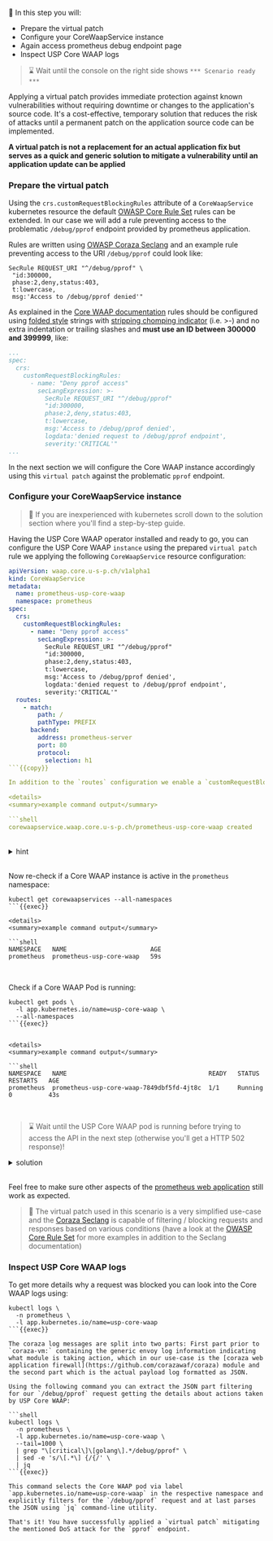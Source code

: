 <!--
SPDX-FileCopyrightText: 2025 United Security Providers AG, Switzerland

SPDX-License-Identifier: GPL-3.0-only
-->

&#127919; In this step you will:

* Prepare the virtual patch
* Configure your CoreWaapService instance
* Again access prometheus debug endpoint page
* Inspect USP Core WAAP logs

> &#8987; Wait until the console on the right side shows `*** Scenario ready ***`

Applying a virtual patch provides immediate protection against known vulnerabilities without requiring downtime or changes to the application's source code. It's a cost-effective, temporary solution that reduces the risk of attacks until a permanent patch on the application source code can be implemented.

**A virtual patch is not a replacement for an actual application fix but serves as a quick and generic solution to mitigate a vulnerability until an application update can be applied**

### Prepare the virtual patch

Using the `crs.customRequestBlockingRules` attribute of a `CoreWaapService` kubernetes resource the default [OWASP Core Rule Set](https://owasp.org/www-project-modsecurity-core-rule-set/) rules can be extended. In our case we will add a rule preventing access to the problematic `/debug/pprof` endpoint provided by prometheus application.

Rules are written using [OWASP Coraza Seclang](https://coraza.io/docs/seclang/) and an example rule preventing access to the URI `/debug/pprof` could look like:

```shell
SecRule REQUEST_URI "^/debug/pprof" \
 "id:300000,
 phase:2,deny,status:403,
 t:lowercase,
 msg:'Access to /debug/pprof denied'"
```

As explained in the [Core WAAP documentation](https://docs.united-security-providers.ch/usp-core-waap/crs-virtual-patch/) rules should be configured using [folded style](https://yaml.org/spec/1.2.2/#813-folded-style) strings with [stripping chomping indicator](https://yaml.org/spec/1.2.2/#8112-block-chomping-indicator) (i.e. >-) and no extra indentation or trailing slashes and **must use an ID between 300000 and 399999**, like:

```yaml
...
spec:
  crs:
    customRequestBlockingRules:
      - name: "Deny pprof access"
        secLangExpression: >-
          SecRule REQUEST_URI "^/debug/pprof"
          "id:300000,
          phase:2,deny,status:403,
          t:lowercase,
          msg:'Access to /debug/pprof denied',
          logdata:'denied request to /debug/pprof endpoint',
          severity:'CRITICAL'"
...
```

In the next section we will configure the Core WAAP instance accordingly using this `virtual patch` against the problematic `pprof` endpoint.

### Configure your CoreWaapService instance

> &#128270; If you are inexperienced with kubernetes scroll down to the solution section where you'll find a step-by-step guide.

Having the USP Core WAAP operator installed and ready to go, you can configure the USP Core WAAP `instance` using the prepared `virtual patch` rule we applying the following `CoreWaapService` resource configuration:

```yaml
apiVersion: waap.core.u-s-p.ch/v1alpha1
kind: CoreWaapService
metadata:
  name: prometheus-usp-core-waap
  namespace: prometheus
spec:
  crs:
    customRequestBlockingRules:
      - name: "Deny pprof access"
        secLangExpression: >-
          SecRule REQUEST_URI "^/debug/pprof"
          "id:300000,
          phase:2,deny,status:403,
          t:lowercase,
          msg:'Access to /debug/pprof denied',
          logdata:'denied request to /debug/pprof endpoint',
          severity:'CRITICAL'"
  routes:
    - match:
        path: /
        pathType: PREFIX
      backend:
        address: prometheus-server
        port: 80
        protocol:
          selection: h1
```{{copy}}

In addition to the `routes` configuration we enable a `customRequestBlockingRules` config preventing access to the problematic `/debug/pprof` endpoint and apply this config.

<details>
<summary>example command output</summary>

```shell
corewaapservice.waap.core.u-s-p.ch/prometheus-usp-core-waap created
```

</details>
<br />

<details>
<summary>hint</summary>

There is a file in your home directory with an example `CoreWaapService` definition ready to be applied using `kubectl apply -f` ...

</details>
<br />

Now re-check if a Core WAAP instance is active in the `prometheus` namespace:

```shell
kubectl get corewaapservices --all-namespaces
```{{exec}}

<details>
<summary>example command output</summary>

```shell
NAMESPACE   NAME                       AGE
prometheus  prometheus-usp-core-waap   59s
```

</details>
<br />

Check if a Core WAAP Pod is running:

```shell
kubectl get pods \
  -l app.kubernetes.io/name=usp-core-waap \
  --all-namespaces
```{{exec}}


<details>
<summary>example command output</summary>

```shell
NAMESPACE   NAME                                       READY   STATUS    RESTARTS   AGE
prometheus  prometheus-usp-core-waap-7849dbf5fd-4jt8c  1/1     Running   0          43s
```

</details>
<br />

> &#8987; Wait until the USP Core WAAP pod is running before trying to access the API in the next step (otherwise you'll get a HTTP 502 response)!

<details>
<summary>solution</summary>

Create the Core WAAP instance using:

```shell
kubectl apply -f prometheus-core-waap.yaml
```{{exec}}

and wait for its readiness:

```shell
kubectl wait pods \
  -l app.kubernetes.io/name=usp-core-waap \
  -n prometheus \
  --for='condition=Ready'
```{{exec}}

</details>
<br />

### Again access prometheus debug endpoint page

Try to access the [pprof debug page]({{TRAFFIC_HOST1_80}}/debug/pprof) again. As you now access the prometheus application via Core WAAP and applying the virtual patch to deny access to this endpoint you will get a `HTTP 403 - Forbidden` response. You could also use `curl` to validate this:

```shell
curl -sv localhost/debug/pprof
```{{exec}}

<details>
<summary>example command output</summary>

```shell
*   Trying 127.0.0.1:80...
* TCP_NODELAY set
* Connected to localhost (127.0.0.1) port 80 (#0)
> GET /debug/pprof HTTP/1.1
> Host: localhost
> User-Agent: curl/7.68.0
> Accept: */*
> 
* Mark bundle as not supporting multiuse
< HTTP/1.1 403 Forbidden
< date: Wed, 18 Dec 2024 07:56:37 GMT
< server: envoy
< content-length: 0
< 
* Connection #0 to host localhost left intact
```

</details>
<br />

Feel free to make sure other aspects of the [prometheus web application]({{TRAFFIC_HOST1_80}}) still work as expected.

> &#128270; The virtual patch used in this scenario is a very simplified use-case and the [Coraza Seclang](https://coraza.io/docs/seclang/) is capable of filtering / blocking requests and responses based on various conditions (have a look at the [OWASP Core Rule Set](https://github.com/coreruleset/coreruleset/tree/main/rules) for more examples in addition to the Seclang documentation)

### Inspect USP Core WAAP logs

To get more details why a request was blocked you can look into the Core WAAP logs using:

```shell
kubectl logs \
  -n prometheus \
  -l app.kubernetes.io/name=usp-core-waap
```{{exec}}

The coraza log messages are split into two parts: First part prior to `coraza-vm:` containing the generic envoy log information indicating what module is taking action, which in our use-case is the [coraza web application firewall](https://github.com/corazawaf/coraza) module and the second part which is the actual payload log formatted as JSON.

Using the following command you can extract the JSON part filtering for our `/debug/pprof` request getting the details about actions taken by USP Core WAAP:

```shell
kubectl logs \
  -n prometheus \
  -l app.kubernetes.io/name=usp-core-waap \
  --tail=1000 \
  | grep "\[critical\]\[golang\].*/debug/pprof" \
  | sed -e 's/\[.*\] {/{/' \
  | jq
```{{exec}}

This command selects the Core WAAP pod via label `app.kubernetes.io/name=usp-core-waap` in the respective namespace and explicitly filters for the `/debug/pprof` request and at last parses the JSON using `jq` command-line utility.

That's it! You have successfully applied a `virtual patch` mitigating the mentioned DoS attack for the `pprof` endpoint.
